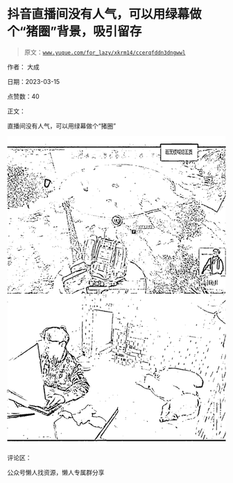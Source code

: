 # 抖音直播间没有人气，可以用绿幕做个“猪圈”背景，吸引留存

> 原文：[`www.yuque.com/for_lazy/xkrm14/ccerqfddn3dngwwl`](https://www.yuque.com/for_lazy/xkrm14/ccerqfddn3dngwwl)



作者： 大成



日期：2023-03-15



点赞数：40



正文：



直播间没有人气，可以用绿幕做个“猪圈”



![](img/1e4b92e5c1c6c9c3b4e5607e03910dbc.png)  

评论区：



公众号懒人找资源，懒人专属群分享

</ne-p>